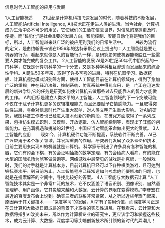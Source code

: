 信息时代人工智能的应用与发展

1人工智能概述
　　21世纪是计算机科技飞速发展的时代，随着科技的不断发展，人工智能(Artificial Intelligence, AI)技术正在走进人类的生活。当今社会，计算机成为生活中必不可少的用品，它使我们的生活在信息世界，对信息的掌握更及时、便捷。而“智能化”是社会重要的发展方向，智能控制、智能自动化将是我们的目标，所以，人工智能越来越广泛的被应用到我们的日常生活中。
　　AI较为流行的定义，是由约翰麦卡锡在1956年的达特矛斯会议上提出的：人工智能就是要让机器的行为，看起来就像是人的智能行为一样，是研究如何使机器能够胜任一些需要人类才能完成的复杂工作。
2人工智能的发展
	AI是20世纪50年代中期兴起的一门科学，它既是计算机科学的一个分支，又是多种学科相互渗透而发展起来的综合性学科。AI诞生50多年来，取得了许多可喜的进展，特别在机器学习、数据挖掘、计算机视觉模式识别等方面，使得人工智能目前在计算机领域内，得到了愈加广泛的重视，并在经济决策、控制系统、仿真系统中得到应用，是一门正在迅速发展的新兴学科,它的任务是研究如何使计算机去做那些过去只能靠人的智力才能做的工作。
AI的目标是建立人类水平的人工智能，人工智能领域的下一个突破可能不仅在于赋予计算机更多的逻辑推理能力,而且还要赋予它情感能力。一旦取得突破性进展，将会对信息时代产生重大影响，对人类文明产生重大影响。
对AI的研究，我国科技工作者也已经进入技术创新的新阶段，在研究方面取得了一系列成果，包括仿生模式识别、云模型、开放逻辑、仿人智能控制等，表现出了旺盛的创新能力。在充满机遇和挑战的21世纪，中国应当对智能革命做出更大的贡献。
3人工智能的应用
　　现如今，计算机硬件功能不断提高，系统软件不断完善，AI已广泛应用于各个相关领域，并发挥重要的作用。研究者们发展了众多理论和技术,目前主要用来实现AI的机器就是计算机。
科学家研制出了许多具有各种智能的机器，它们有的会下棋，有的会证明抽象的数学定理，有的会给病人看病，有的能在大型的国际机场为旅客做咨询等。网络游戏中最常见的游戏是扑克牌，一般游戏时，我们的对手就是计算机本身，目前计算机已经可以下各种棋类游戏，且可达到锦标赛水平。到目前为止，人工智能程序已经知道如何考虑他们要解决的问题，也就是在搜索解答的空间中，寻找比较好的答案。
4人工智能与大数据云计算
“人工智能技术其实是一个非常广泛的技术，它不仅涵盖了语音识别、图像识别、自然语言理解、用户画像，它其实越来越和大数据、云计算的界限在变得模糊。”李彦宏在最近的百度发布会上说到。确实三者的联系非常紧密，AI之所以近些年热门起来，原因再于其关键技术——“深度学习”的发展，AI才有了实用价值，而深度学习正是在云计算和大数据日趋成熟的背景下才取得的实质性进展。在我看来，云计算和大数据将指引AI改变未来，所以作为计算机专业的研究生，更应该学习和掌握这些技术，成为云计算、大数据、深度学习等尖端创新技术所引领的新时代的弄潮儿！
